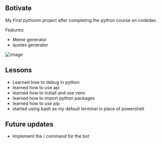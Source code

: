 ## Botivate
 My First pythonm project after completing the python course on codédex. 

 Features:
- Meme generator
- quotes generator

![image](https://github.com/sametj/ChatBot/assets/102891262/f7ac1e54-6f28-42a1-ba05-924f05ab5da7)




## Lessons
- Learned how to debug in python
- learned how to use api
- learned how to install and use venv
- learned how to import python packages
- learned how to use pip
- started using bash as my default terminal in place of powershell

## Future updates
  - Implement  the / command for the bot
 

